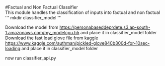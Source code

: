 #Factual and Non Factual Classifier<br>
This module handles the classification of inputs into factual and non factual <br>
'''
mkdir classifier_model
'''

Download the model from https://personabaseddeprdete.s3.ap-south-1.amazonaws.com/my_modelcpu.h5 and place it in classifier_model folder<br>
Download the fast load glove file from kaggle https://www.kaggle.com/authman/pickled-glove840b300d-for-10sec-loading and place it in classifier_model folder<br>

now run classifier_api.py
